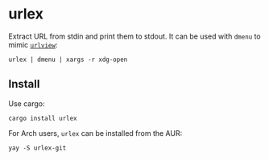 # urlex
Extract URL from stdin and print them to stdout. It can be used with `dmenu` to
mimic [`urlview`][urlview]:

    urlex | dmenu | xargs -r xdg-open


[urlview]: https://github.com/sigpipe/urlview

## Install
Use cargo:

    cargo install urlex

For Arch users, `urlex` can be installed from the AUR:

    yay -S urlex-git
